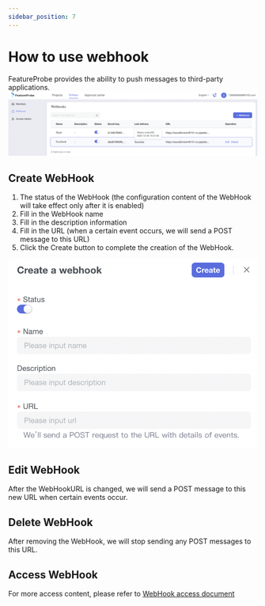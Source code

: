 ```yaml
---
sidebar_position: 7
---
```


# How to use webhook

FeatureProbe provides the ability to push messages to third-party applications.
![WebHook list](/WebHook_list_en.png)

## Create WebHook

1. The status of the WebHook (the configuration content of the WebHook will take effect only after it is enabled)
2. Fill in the WebHook name
3. Fill in the description information
4. Fill in the URL (when a certain event occurs, we will send a POST message to this URL)
5. Click the Create button to complete the creation of the WebHook.

![create WebHook](/WebHook_en.png)

## Edit WebHook
After the WebHookURL is changed, we will send a POST message to this new URL when certain events occur.

## Delete WebHook
After removing the WebHook, we will stop sending any POST messages to this URL.

## Access WebHook
For more access content, please refer to [WebHook access document](https://docs.featureprobe.io/zh-CN/reference/webhook-access/)
